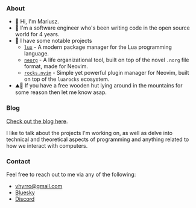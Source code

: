 
### About

- :wave: Hi, I'm Mariusz.
- :rocket: I'm a software engineer who's been writing code in the open source world for 4 years.
- :eyes: I have some notable projects
  - [`lux`](https://github.com/nvim-neorocks/lux) - A modern package manager for the Lua programming language.
  - [`neorg`](https://github.com/nvim-neorg/neorg) - A life organizational tool, built on top of the novel `.norg` file format, made for Neovim.
  - [`rocks.nvim`](https://github.com/nvim-neorocks/rocks.nvim) - Simple yet powerful plugin manager for Neovim, built on top of the `luarocks` ecosystem.
- ⛰️🌲 If you have a free wooden hut lying around in the mountains for some reason then let me know asap.

### Blog

[Check out the blog here](https://vhyrro.github.io/).

I like to talk about the projects I'm working on, as well as delve into technical and theoretical aspects of programming and anything related to how we interact with computers.

### Contact

Feel free to reach out to me via any of the following:
- vhyrro@gmail.com
- [Bluesky](https://bsky.app/profile/vhyrro.bsky.social)
- [Discord](https://discord.gg/T6EgTAX7ht)
